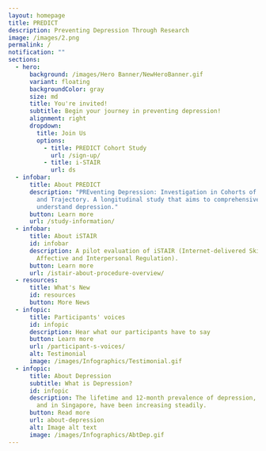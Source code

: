 ```yaml
---
layout: homepage
title: PREDICT
description: Preventing Depression Through Research
image: /images/2.png
permalink: /
notification: ""
sections:
  - hero:
      background: /images/Hero Banner/NewHeroBanner.gif
      variant: floating
      backgroundColor: gray
      size: md
      title: You're invited!
      subtitle: Begin your journey in preventing depression!
      alignment: right
      dropdown:
        title: Join Us
        options:
          - title: PREDICT Cohort Study
            url: /sign-up/
          - title: i-STAIR
            url: ds
  - infobar:
      title: About PREDICT
      description: "PREventing Depression: Investigation in Cohorts of its etiology
        and Trajectory. A longitudinal study that aims to comprehensively
        understand depression."
      button: Learn more
      url: /study-information/
  - infobar:
      title: About iSTAIR
      id: infobar
      description: A pilot evaluation of iSTAIR (Internet-delivered Skills Training in
        Affective and Interpersonal Regulation).
      button: Learn more
      url: /istair-about-procedure-overview/
  - resources:
      title: What's New
      id: resources
      button: More News
  - infopic:
      title: Participants' voices
      id: infopic
      description: Hear what our participants have to say
      button: Learn more
      url: /participant-s-voices/
      alt: Testimonial
      image: /images/Infographics/Testimonial.gif
  - infopic:
      title: About Depression
      subtitle: What is Depression?
      id: infopic
      description: The lifetime and 12-month prevalence of depression, both globally
        and in Singapore, have been increasing steadily.
      button: Read more
      url: about-depression
      alt: Image alt text
      image: /images/Infographics/AbtDep.gif
---
```

